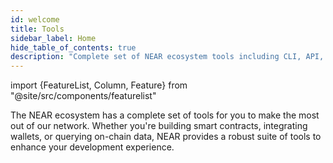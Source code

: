 ```yaml
---
id: welcome
title: Tools
sidebar_label: Home
hide_table_of_contents: true
description: "Complete set of NEAR ecosystem tools including CLI, API, SDK, wallet selector, explorers, data APIs, indexers, and developer resources."
---
```


import {FeatureList, Column, Feature} from "@site/src/components/featurelist"

The NEAR ecosystem has a complete set of tools for you to make the most out of our network. Whether you're building smart contracts, integrating wallets, or querying on-chain data, NEAR provides a robust suite of tools to enhance your development experience.

<FeatureList>
  <Column title="Essentials">
    <Feature url="/tools/near-cli" title="NEAR CLI" subtitle="An all-in-one solution in your terminal" image="near-cli.png" />
    <Feature url="/tools/near-api" title="NEAR API" subtitle="Interface with NEAR from JS, Rust and Python" image="quickstart.png" />
    <Feature url="/tools/sdk" title="NEAR SDK" subtitle="The best way to create contracts" image="smartcontract.png" />
    <Feature url="/tools/wallet-selector" title="Wallet Selector" subtitle="Integrate all wallets in your app" image="multiple.png" />
  </Column>
  <Column title="Data Tools">
    <Feature url="/tools/explorer" title="Explorers" subtitle="Web apps to access on-chain data" image="update.png" />
    <Feature url="/tools/ecosystem-apis/fastnear" title="Data APIs" subtitle="The simplest way to query on-chain data" image="experiment.png" />
    <Feature url="/tools/indexing" title="Indexers" subtitle="Services to create your own data APIs" image="blocks.png" />
  </Column>
  <Column title="Ecosystem Tools">
    <Feature url="/tools/faucet" title="Testnet Faucet" subtitle="Get tokens for your testing accounts" image="transaction.png" />
    <Feature url="https://dev.near.org/" title="Developer Portal" subtitle="Discover news, communities and more tools" image="tutorials.png" />
    <Feature url="https://app.nearcatalog.xyz/" title="NEAR Catalog" subtitle="A catalog full of awesome NEAR apps" image="guest-book.png" />
  </Column>
</FeatureList>

